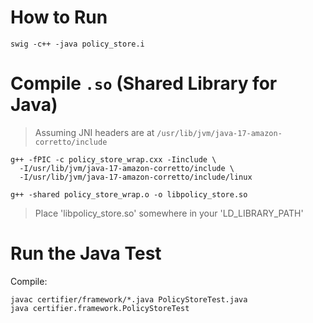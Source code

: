 # How to Run

```
swig -c++ -java policy_store.i
```

# Compile `.so` (Shared Library for Java)

> Assuming JNI headers are at `/usr/lib/jvm/java-17-amazon-corretto/include`

```
g++ -fPIC -c policy_store_wrap.cxx -Iinclude \
  -I/usr/lib/jvm/java-17-amazon-corretto/include \
  -I/usr/lib/jvm/java-17-amazon-corretto/include/linux
```
```
g++ -shared policy_store_wrap.o -o libpolicy_store.so
```

> Place 'libpolicy_store.so' somewhere in your 'LD_LIBRARY_PATH'

# Run the Java Test

Compile:
```
javac certifier/framework/*.java PolicyStoreTest.java
java certifier.framework.PolicyStoreTest
```
